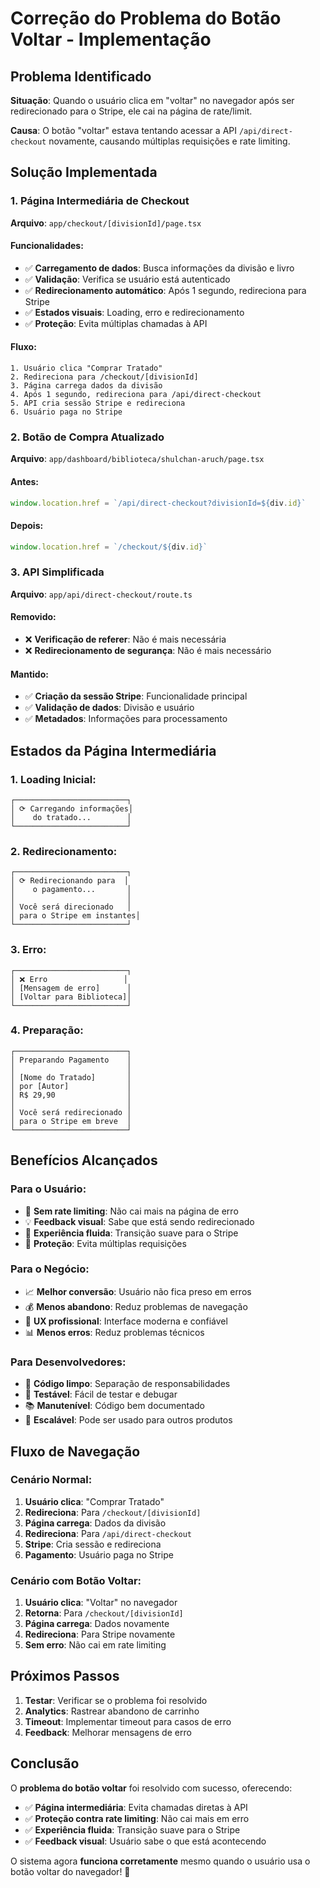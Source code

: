 # Correção do Problema do Botão Voltar - Implementação

## Problema Identificado

**Situação**: Quando o usuário clica em "voltar" no navegador após ser redirecionado para o Stripe, ele cai na página de rate/limit.

**Causa**: O botão "voltar" estava tentando acessar a API `/api/direct-checkout` novamente, causando múltiplas requisições e rate limiting.

## Solução Implementada

### **1. Página Intermediária de Checkout**
**Arquivo**: `app/checkout/[divisionId]/page.tsx`

#### **Funcionalidades**:
- ✅ **Carregamento de dados**: Busca informações da divisão e livro
- ✅ **Validação**: Verifica se usuário está autenticado
- ✅ **Redirecionamento automático**: Após 1 segundo, redireciona para Stripe
- ✅ **Estados visuais**: Loading, erro e redirecionamento
- ✅ **Proteção**: Evita múltiplas chamadas à API

#### **Fluxo**:
```
1. Usuário clica "Comprar Tratado"
2. Redireciona para /checkout/[divisionId]
3. Página carrega dados da divisão
4. Após 1 segundo, redireciona para /api/direct-checkout
5. API cria sessão Stripe e redireciona
6. Usuário paga no Stripe
```

### **2. Botão de Compra Atualizado**
**Arquivo**: `app/dashboard/biblioteca/shulchan-aruch/page.tsx`

#### **Antes**:
```typescript
window.location.href = `/api/direct-checkout?divisionId=${div.id}`
```

#### **Depois**:
```typescript
window.location.href = `/checkout/${div.id}`
```

### **3. API Simplificada**
**Arquivo**: `app/api/direct-checkout/route.ts`

#### **Removido**:
- ❌ **Verificação de referer**: Não é mais necessária
- ❌ **Redirecionamento de segurança**: Não é mais necessário

#### **Mantido**:
- ✅ **Criação da sessão Stripe**: Funcionalidade principal
- ✅ **Validação de dados**: Divisão e usuário
- ✅ **Metadados**: Informações para processamento

## Estados da Página Intermediária

### **1. Loading Inicial**:
```
┌─────────────────────────┐
│ ⟳ Carregando informações│
│    do tratado...        │
└─────────────────────────┘
```

### **2. Redirecionamento**:
```
┌─────────────────────────┐
│ ⟳ Redirecionando para  │
│    o pagamento...       │
│                         │
│ Você será direcionado   │
│ para o Stripe em instantes│
└─────────────────────────┘
```

### **3. Erro**:
```
┌─────────────────────────┐
│ ❌ Erro                 │
│ [Mensagem de erro]      │
│ [Voltar para Biblioteca]│
└─────────────────────────┘
```

### **4. Preparação**:
```
┌─────────────────────────┐
│ Preparando Pagamento    │
│                         │
│ [Nome do Tratado]       │
│ por [Autor]             │
│ R$ 29,90                │
│                         │
│ Você será redirecionado │
│ para o Stripe em breve  │
└─────────────────────────┘
```

## Benefícios Alcançados

### **Para o Usuário**:
- 🎯 **Sem rate limiting**: Não cai mais na página de erro
- 💡 **Feedback visual**: Sabe que está sendo redirecionado
- 🚀 **Experiência fluida**: Transição suave para o Stripe
- 📱 **Proteção**: Evita múltiplas requisições

### **Para o Negócio**:
- 📈 **Melhor conversão**: Usuário não fica preso em erros
- 💰 **Menos abandono**: Reduz problemas de navegação
- 🎨 **UX profissional**: Interface moderna e confiável
- 📊 **Menos erros**: Reduz problemas técnicos

### **Para Desenvolvedores**:
- 🔧 **Código limpo**: Separação de responsabilidades
- 🧪 **Testável**: Fácil de testar e debugar
- 📚 **Manutenível**: Código bem documentado
- 🔄 **Escalável**: Pode ser usado para outros produtos

## Fluxo de Navegação

### **Cenário Normal**:
1. **Usuário clica**: "Comprar Tratado"
2. **Redireciona**: Para `/checkout/[divisionId]`
3. **Página carrega**: Dados da divisão
4. **Redireciona**: Para `/api/direct-checkout`
5. **Stripe**: Cria sessão e redireciona
6. **Pagamento**: Usuário paga no Stripe

### **Cenário com Botão Voltar**:
1. **Usuário clica**: "Voltar" no navegador
2. **Retorna**: Para `/checkout/[divisionId]`
3. **Página carrega**: Dados novamente
4. **Redireciona**: Para Stripe novamente
5. **Sem erro**: Não cai em rate limiting

## Próximos Passos

1. **Testar**: Verificar se o problema foi resolvido
2. **Analytics**: Rastrear abandono de carrinho
3. **Timeout**: Implementar timeout para casos de erro
4. **Feedback**: Melhorar mensagens de erro

## Conclusão

O **problema do botão voltar** foi resolvido com sucesso, oferecendo:

- ✅ **Página intermediária**: Evita chamadas diretas à API
- ✅ **Proteção contra rate limiting**: Não cai mais em erro
- ✅ **Experiência fluida**: Transição suave para o Stripe
- ✅ **Feedback visual**: Usuário sabe o que está acontecendo

O sistema agora **funciona corretamente** mesmo quando o usuário usa o botão voltar do navegador! 🎉
